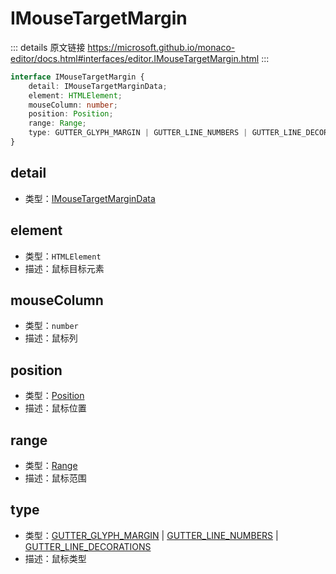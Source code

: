 # IMouseTargetMargin
        
::: details 原文链接
https://microsoft.github.io/monaco-editor/docs.html#interfaces/editor.IMouseTargetMargin.html
:::

```ts
interface IMouseTargetMargin {
    detail: IMouseTargetMarginData;
    element: HTMLElement;
    mouseColumn: number;
    position: Position;
    range: Range;
    type: GUTTER_GLYPH_MARGIN | GUTTER_LINE_NUMBERS | GUTTER_LINE_DECORATIONS;
}
```


## detail
- 类型：[IMouseTargetMarginData](/api/editor/IMouseTargetMarginData.md)

## element
- 类型：`HTMLElement`
- 描述：鼠标目标元素

## mouseColumn
- 类型：`number`
- 描述：鼠标列

## position
- 类型：[Position](/api/Position.md)
- 描述：鼠标位置

## range
- 类型：[Range](/api/Range.md)
- 描述：鼠标范围

## type
- 类型：[GUTTER_GLYPH_MARGIN](/api/editor/MouseTargetType#gutter-glyph-margin) | [GUTTER_LINE_NUMBERS](/api/editor/MouseTargetType#gutter-line-numbers) | [GUTTER_LINE_DECORATIONS](/api/editor/MouseTargetType#gutter-line-decorations)
- 描述：鼠标类型
